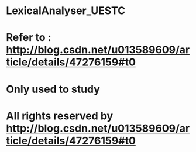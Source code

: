# LexicalAnalyser_UESTC

# Refer to : http://blog.csdn.net/u013589609/article/details/47276159#t0
# Only used to study
# All rights reserved by http://blog.csdn.net/u013589609/article/details/47276159#t0